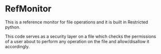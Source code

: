 RefMonitor
==========

This is a reference monitor for file operations and it is built in Restricted python.

<Restricted Python is a sandbox environment where the trusted computing base has been reduced to minimum>

This code serves as a security layer on a file which checks the permissions of a user about to perform any operation on the file and allow/disallow it accordingly.
